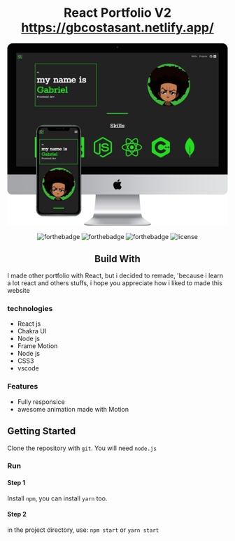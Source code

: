 <h1 align="center">
  React Portfolio V2<br/>
  <a href="https://gbcostasant.netlify.app/" target="_blank">https://gbcostasant.netlify.app/</a>
</h1>
<div align="center">
  <img alt="DeviceMashups" src="./images/mockup.png" />
</div>
<center>

![forthebadge](https://forthebadge.com/images/badges/built-with-love.svg)
![forthebadge](https://forthebadge.com/images/badges/made-with-javascript.svg)
![forthebadge](https://forthebadge.com/images/badges/open-source.svg)
![license](https://img.shields.io/github/license/dec0dOS/amazing-github-template.svg?style=flat-square)

## Build With

</center>

I made other portfolio with React, but i decided to remade, 'because i learn a lot react and others stuffs, i hope you appreciate how i liked to made this website

### technologies

- React js
- Chakra UI
- Node js
- Frame Motion
- Node js
- CSS3
- vscode

### Features

- Fully responsice
- awesome animation made with Motion

## Getting Started

Clone the repository with `git`. You will need `node.js`

### Run

#### Step 1

Install `npm`, you can install `yarn` too.

#### Step 2

in the project directory, use: `npm start` or `yarn start`
